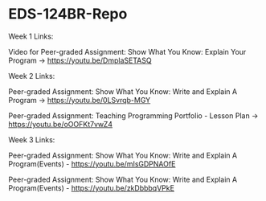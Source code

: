 # EDS-124BR-Repo

Week 1 Links:

Video for Peer-graded Assignment: Show What You Know: Explain Your Program -> https://youtu.be/DmplaSETASQ

Week 2 Links:

Peer-graded Assignment: Show What You Know: Write and Explain A Program -> https://youtu.be/0LSvrqb-MGY

Peer-graded Assignment: Teaching Programming Portfolio - Lesson Plan -> https://youtu.be/oOOFKt7vwZ4

Week 3 Links:

Peer-graded Assignment: Show What You Know: Write and Explain A Program(Events) - https://youtu.be/mIsGDPNAOfE

Peer-graded Assignment: Show What You Know: Write and Explain A Program(Events) - https://youtu.be/zkDbbbqVPkE
